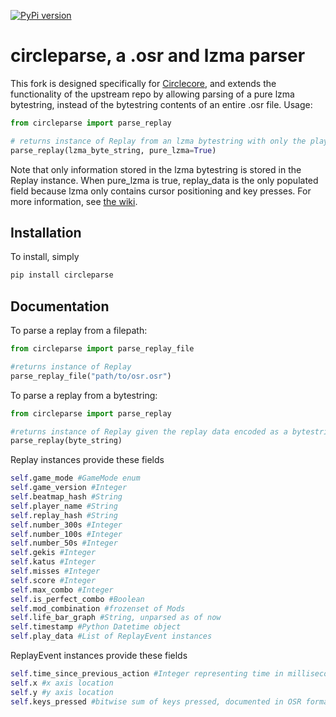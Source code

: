 
[![PyPi version](https://badge.fury.io/py/circleparse.svg)](https://pypi.org/project/circleparse/)

# circleparse, a .osr and lzma parser

This fork is designed specifically for [Circlecore](https://github.com/circleguard/circlecore), and extends the functionality of the upstream repo by allowing parsing of a pure lzma bytestring, instead of the bytestring contents of an entire .osr file. Usage:

```python
from circleparse import parse_replay

# returns instance of Replay from an lzma bytestring with only the play_data field nonnull.
parse_replay(lzma_byte_string, pure_lzma=True)
```

Note that only information stored in the lzma bytestring is stored in the Replay instance. When pure_lzma is true, replay_data is the only populated field because lzma only contains cursor positioning and key presses. For more information, see [the wiki](https://osu.ppy.sh/help/wiki/osu%21_File_Formats/Osr_%28file_format%29).

## Installation

To install, simply

```sh
pip install circleparse
```

## Documentation

To parse a replay from a filepath:

```python
from circleparse import parse_replay_file

#returns instance of Replay
parse_replay_file("path/to/osr.osr")
```

To parse a replay from a bytestring:

```python
from circleparse import parse_replay

#returns instance of Replay given the replay data encoded as a bytestring
parse_replay(byte_string)
```

Replay instances provide these fields

```python
self.game_mode #GameMode enum
self.game_version #Integer
self.beatmap_hash #String
self.player_name #String
self.replay_hash #String
self.number_300s #Integer
self.number_100s #Integer
self.number_50s #Integer
self.gekis #Integer
self.katus #Integer
self.misses #Integer
self.score #Integer
self.max_combo #Integer
self.is_perfect_combo #Boolean
self.mod_combination #frozenset of Mods
self.life_bar_graph #String, unparsed as of now
self.timestamp #Python Datetime object
self.play_data #List of ReplayEvent instances
```

ReplayEvent instances provide these fields

```python
self.time_since_previous_action #Integer representing time in milliseconds
self.x #x axis location
self.y #y axis location
self.keys_pressed #bitwise sum of keys pressed, documented in OSR format page
```
